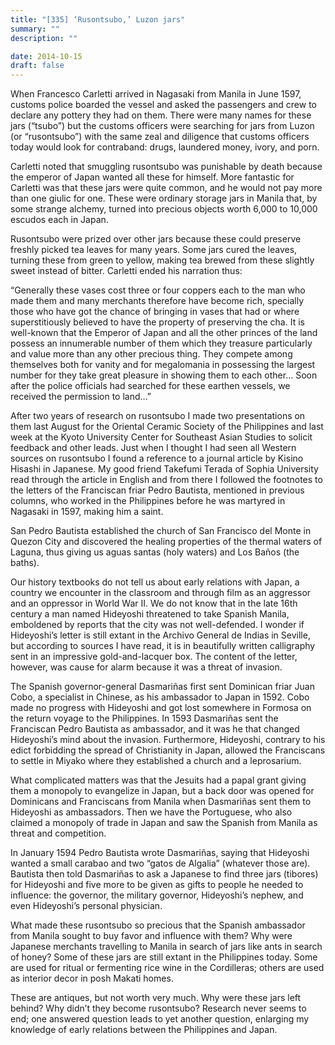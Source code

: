 ```yaml
---
title: "[335] ‘Rusontsubo,’ Luzon jars"
summary: ""
description: ""

date: 2014-10-15
draft: false
---
```


When Francesco Carletti arrived in Nagasaki from Manila in June 1597, customs police boarded the vessel and asked the passengers and crew to declare any pottery they had on them. There were many names for these jars (“tsubo”) but the customs officers were searching for jars from Luzon (or “rusontsubo”) with the same zeal and diligence that customs officers today would look for contraband: drugs, laundered money, ivory, and porn.

Carletti noted that smuggling rusontsubo was punishable by death because the emperor of Japan wanted all these for himself. More fantastic for Carletti was that these jars were quite common, and he would not pay more than one giulic for one. These were ordinary storage jars in Manila that, by some strange alchemy, turned into precious objects worth 6,000 to 10,000 escudos each in Japan.

Rusontsubo were prized over other jars because these could preserve freshly picked tea leaves for many years. Some jars cured the leaves, turning these from green to yellow, making tea brewed from these slightly sweet instead of bitter. Carletti ended his narration thus:

“Generally these vases cost three or four coppers each to the man who made them and many merchants therefore have become rich, specially those who have got the chance of bringing in vases that had or where superstitiously believed to have the property of preserving the cha. It is well-known that the Emperor of Japan and all the other princes of the land possess an innumerable number of them which they treasure particularly and value more than any other precious thing. They compete among themselves both for vanity and for megalomania in possessing the largest number for they take great pleasure in showing them to each other… Soon after the police officials had searched for these earthen vessels, we received the permission to land…”

After two years of research on rusontsubo I made two presentations on them last August for the Oriental Ceramic Society of the Philippines and last week at the Kyoto University Center for Southeast Asian Studies to solicit feedback and other leads. Just when I thought I had seen all Western sources on rusontsubo I found a reference to a journal article by Kisino Hisashi in Japanese. My good friend Takefumi Terada of Sophia University read through the article in English and from there I followed the footnotes to the letters of the Franciscan friar Pedro Bautista, mentioned in previous columns, who worked in the Philippines before he was martyred in Nagasaki in 1597, making him a saint.

San Pedro Bautista established the church of San Francisco del Monte in Quezon City and discovered the healing properties of the thermal waters of Laguna, thus giving us aguas santas (holy waters) and Los Baños (the baths).

Our history textbooks do not tell us about early relations with Japan, a country we encounter in the classroom and through film as an aggressor and an oppressor in World War II. We do not know that in the late 16th century a man named Hideyoshi threatened to take Spanish Manila, emboldened by reports that the city was not well-defended. I wonder if Hideyoshi’s letter is still extant in the Archivo General de Indias in Seville, but according to sources I have read, it is in beautifully written calligraphy sent in an impressive gold-and-lacquer box. The content of the letter, however, was cause for alarm because it was a threat of invasion.

The Spanish governor-general Dasmariñas first sent Dominican friar Juan Cobo, a specialist in Chinese, as his ambassador to Japan in 1592. Cobo made no progress with Hideyoshi and got lost somewhere in Formosa on the return voyage to the Philippines. In 1593 Dasmariñas sent the Franciscan Pedro Bautista as ambassador, and it was he that changed Hideyoshi’s mind about the invasion. Furthermore, Hideyoshi, contrary to his edict forbidding the spread of Christianity in Japan, allowed the Franciscans to settle in Miyako where they established a church and a leprosarium.

What complicated matters was that the Jesuits had a papal grant giving them a monopoly to evangelize in Japan, but a back door was opened for Dominicans and Franciscans from Manila when Dasmariñas sent them to Hideyoshi as ambassadors. Then we have the Portuguese, who also claimed a monopoly of trade in Japan and saw the Spanish from Manila as threat and competition.

In January 1594 Pedro Bautista wrote Dasmariñas, saying that Hideyoshi wanted a small carabao and two “gatos de Algalia” (whatever those are). Bautista then told Dasmariñas to ask a Japanese to find three jars (tibores) for Hideyoshi and five more to be given as gifts to people he needed to influence: the governor, the military governor, Hideyoshi’s nephew, and even Hideyoshi’s personal physician.

What made these rusontsubo so precious that the Spanish ambassador from Manila sought to buy favor and influence with them? Why were Japanese merchants travelling to Manila in search of jars like ants in search of honey? Some of these jars are still extant in the Philippines today. Some are used for ritual or fermenting rice wine in the Cordilleras; others are used as interior decor in posh Makati homes.

These are antiques, but not worth very much. Why were these jars left behind? Why didn’t they become rusontsubo? Research never seems to end; one answered question leads to yet another question, enlarging my knowledge of early relations between the Philippines and Japan.
